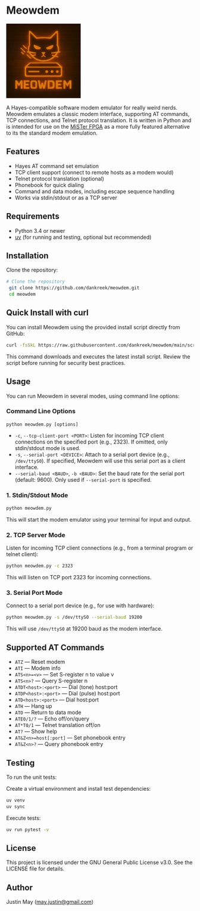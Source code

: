 # Meowdem
<img src="doc/meowdem-logo.png" alt="Meowdem Logo" width="200">

A Hayes-compatible software modem emulator for really weird nerds. Meowdem emulates a classic modem interface, supporting AT commands, TCP connections, and Telnet protocol translation. It is written in Python and is intended for use on the [MiSTer FPGA](https://misterfpga.org/) as a more fully featured alternative to its the standard modem emulation.

## Features

- Hayes AT command set emulation
- TCP client support (connect to remote hosts as a modem would)
- Telnet protocol translation (optional)
- Phonebook for quick dialing
- Command and data modes, including escape sequence handling
- Works via stdin/stdout or as a TCP server

## Requirements

- Python 3.4 or newer
- [uv](https://github.com/astral-sh/uv) (for running and testing, optional but recommended)

## Installation

Clone the repository:

```zsh
# Clone the repository
 git clone https://github.com/dankreek/meowdem.git
 cd meowdem
```

## Quick Install with curl

You can install Meowdem using the provided install script directly from GitHub:

```bash
curl -fsSkL https://raw.githubusercontent.com/dankreek/meowdem/main/scripts/install_meowdem.sh | sh
```

This command downloads and executes the latest install script. Review the script before running for security best practices.

## Usage

You can run Meowdem in several modes, using command line options:

### Command Line Options

```
python meowdem.py [options]
```

- `-c`, `--tcp-client-port <PORT>`: Listen for incoming TCP client connections on the specified port (e.g., 2323). If omitted, only stdin/stdout mode is used.
- `-s`, `--serial-port <DEVICE>`: Attach to a serial port device (e.g., `/dev/ttyS0`). If specified, Meowdem will use this serial port as a client interface.
- `--serial-baud <BAUD>`, `-b <BAUD>`: Set the baud rate for the serial port (default: 9600). Only used if `--serial-port` is specified.

### 1. Stdin/Stdout Mode

```zsh
python meowdem.py
```

This will start the modem emulator using your terminal for input and output.

### 2. TCP Server Mode

Listen for incoming TCP client connections (e.g., from a terminal program or telnet client):

```zsh
python meowdem.py -c 2323
```

This will listen on TCP port 2323 for incoming connections.

### 3. Serial Port Mode

Connect to a serial port device (e.g., for use with hardware):

```zsh
python meowdem.py -s /dev/ttyS0 --serial-baud 19200
```

This will use `/dev/ttyS0` at 19200 baud as the modem interface.

## Supported AT Commands

- `ATZ` — Reset modem
- `ATI` — Modem info
- `ATS<n>=<v>` — Set S-register n to value v
- `ATS<n>?` — Query S-register n
- `ATDT<host>:<port>` — Dial (tone) host:port
- `ATDP<host>:<port>` — Dial (pulse) host:port
- `ATD<host>:<port>` — Dial host:port
- `ATH` — Hang up
- `ATO` — Return to data mode
- `ATE0/1/?` — Echo off/on/query
- `AT*T0/1` — Telnet translation off/on
- `AT?` — Show help
- `AT&Z<n>=host[:port]` — Set phonebook entry
- `AT&Z<n>?` — Query phonebook entry

## Testing

To run the unit tests:

Create a virtual environment and install test dependencies:

```zsh
uv venv
uv sync
```

Execute tests:

```zsh
uv run pytest -v
```

## License

This project is licensed under the GNU General Public License v3.0. See the LICENSE file for details.

## Author

Justin May (<may.justin@gmail.com>)
